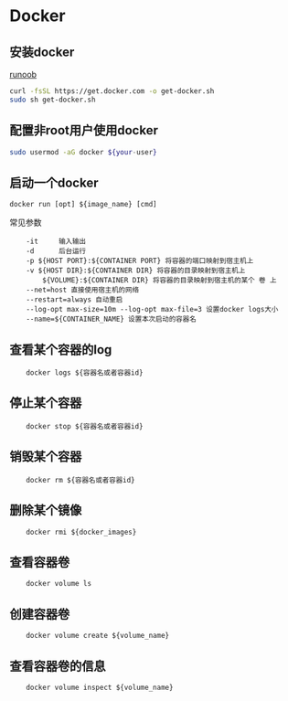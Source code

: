 # Docker

## 安装docker

[runoob](https://www.runoob.com/docker/docker-tutorial.html)

``` sh
curl -fsSL https://get.docker.com -o get-docker.sh
sudo sh get-docker.sh
```

## 配置非root用户使用docker

``` sh
sudo usermod -aG docker ${your-user}
```

## 启动一个docker
```
docker run [opt] ${image_name} [cmd]
```

常见参数
```
    -it     输入输出
    -d      后台运行
    -p ${HOST PORT}:${CONTAINER PORT} 将容器的端口映射到宿主机上
    -v ${HOST DIR}:${CONTAINER DIR} 将容器的目录映射到宿主机上
        ${VOLUME}:${CONTAINER DIR} 将容器的目录映射到宿主机的某个 卷 上
    --net=host 直接使用宿主机的网络
    --restart=always 自动重启
    --log-opt max-size=10m --log-opt max-file=3 设置docker logs大小
    --name=${CONTAINER_NAME} 设置本次启动的容器名
```

## 查看某个容器的log
```
	docker logs ${容器名或者容器id}
```

## 停止某个容器
```
	docker stop ${容器名或者容器id}
```
	
## 销毁某个容器
```
	docker rm ${容器名或者容器id}
```

## 删除某个镜像
```
	docker rmi ${docker_images}
```

## 查看容器卷
```
	docker volume ls
```

## 创建容器卷
```
	docker volume create ${volume_name}
```

## 查看容器卷的信息
```
	docker volume inspect ${volume_name}
```
